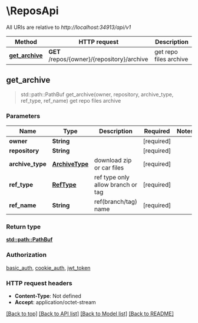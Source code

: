 # \ReposApi

All URIs are relative to *http://localhost:34913/api/v1*

Method | HTTP request | Description
------------- | ------------- | -------------
[**get_archive**](ReposApi.md#get_archive) | **GET** /repos/{owner}/{repository}/archive | get repo files archive



## get_archive

> std::path::PathBuf get_archive(owner, repository, archive_type, ref_type, ref_name)
get repo files archive

### Parameters


Name | Type | Description  | Required | Notes
------------- | ------------- | ------------- | ------------- | -------------
**owner** | **String** |  | [required] |
**repository** | **String** |  | [required] |
**archive_type** | [**ArchiveType**](.md) | download zip or car files | [required] |
**ref_type** | [**RefType**](.md) | ref type only allow branch or tag | [required] |
**ref_name** | **String** | ref(branch/tag) name | [required] |

### Return type

[**std::path::PathBuf**](std::path::PathBuf.md)

### Authorization

[basic_auth](../README.md#basic_auth), [cookie_auth](../README.md#cookie_auth), [jwt_token](../README.md#jwt_token)

### HTTP request headers

- **Content-Type**: Not defined
- **Accept**: application/octet-stream

[[Back to top]](#) [[Back to API list]](../README.md#documentation-for-api-endpoints) [[Back to Model list]](../README.md#documentation-for-models) [[Back to README]](../README.md)

